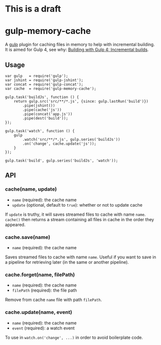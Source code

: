 # This is a draft

# gulp-memory-cache

A [gulp](https://github.com/gulpjs/gulp) plugin for caching files in memory to help with incremental building.
It is aimed for Gulp 4, see why: [Building with Gulp 4: Incremental builds](http://blog.reactandbethankful/).

## Usage

```
var gulp   = require('gulp');
var jshint = require('gulp-jshint');
var concat = require('gulp-concat');
var cache  = require('gulp-memory-cache');

gulp.task('buildJs', function () {
    return gulp.src('src/**/*.js', {since: gulp.lastRun('build')})
        .pipe(jshint())
        .pipe(cache('js'))
        .pipe(concat('app.js'))
        .pipe(dest('build'));
});

gulp.task('watch', function () {
    gulp
        .watch('src/**/*.js', gulp.series('buildJs'))
        .on('change', cache.update('js'));
    }
});

gulp.task('build', gulp.series('buildJs', 'watch'));
```


## API

### cache(name, update)

- `name` (required): the cache name
- `update` (optional, default to `true`): whether or not to update cache

If `update` is truthy, it will saves streamed files to cache with name `name`.
`cache()` then returns a stream containing all files in cache in the order they appeared.

### cache.save(name)

- `name` (required): the cache name

Saves streamed files to cache with name `name`. Useful if you want to save
in a pipeline for retrieving later (in the same or another pipeline).


### cache.forget(name, filePath)

- `name` (required): the cache name
- `filePath` (required): the file path

Remove from cache `name` file with path `filePath`.

### cache.update(name, event)

- `name` (required): the cache name
- `event` (required): a watch event

To use in `watch.on('change', ...)` in order to avoid boilerplate code.

